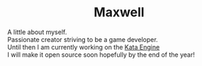 <h1 style = "text-align:center;"> Maxwell </h1>
A little about myself.
<br>Passionate creator striving to be a game developer.
<br>Until then I am currently working on the <a href ="https://github.com/powwwy/kata-engine">Kata Engine</a>
<br>I will make it open source soon hopefully by the end of the year!
